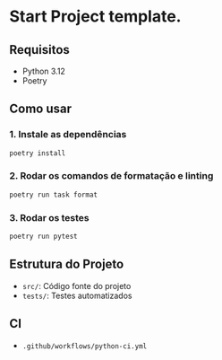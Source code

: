 # Start Project template.


## Requisitos

- Python 3.12
- Poetry

## Como usar

### 1. Instale as dependências

```bash
poetry install
```

### 2. Rodar os comandos de formatação e linting

```bash
poetry run task format
```

### 3. Rodar os testes

```bash
poetry run pytest
```

## Estrutura do Projeto

- `src/`: Código fonte do projeto
- `tests/`: Testes automatizados

## CI

- `.github/workflows/python-ci.yml`
